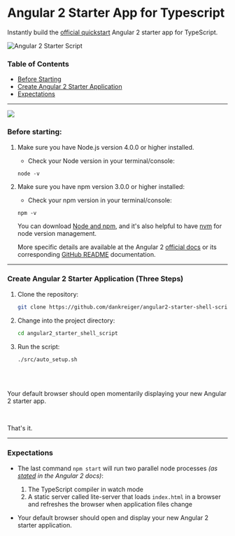 # Angular 2 Starter App for Typescript

Instantly build the [official quickstart](https://angular.io/docs/ts/latest/quickstart.html) Angular 2 starter app for TypeScript.

![Angular 2 Starter Script](https://i.imgflip.com/1abs2a.gif "made at imgflip.com")

### Table of Contents
*   [Before Starting](#before-starting)
*   [Create Angular 2 Starter Application](#create-angular-2-starter-application-four-steps)
*   [Expectations](#expectations)

* * *

[![](http://angular.io/resources/images/logos/standard/shield-large.png)](https://angular.io/docs/ts/latest/quickstart.html)

### Before starting:

1.  Make sure you have Node.js version 4.0.0 or higher installed.

    - Check your Node version in your terminal/console:

    ```
    node -v
    ```

2.  Make sure you have npm version 3.0.0 or higher installed:

    - Check your npm version in your terminal/console:

    ```
    npm -v
    ```

    You can download [Node and npm](https://nodejs.org/en/), and it's also helpful to have [nvm](https://github.com/creationix/nvm) for node version management.

    More specific details are available at the Angular 2 [official docs](https://angular.io/docs/ts/latest/quickstart.html) or its corresponding [GitHub README](https://github.com/angular/quickstart/blob/master/README.md) documentation.

* * *

### Create Angular 2 Starter Application (Three Steps)

1.  Clone the repository:

    ```sh
    git clone https://github.com/dankreiger/angular2-starter-shell-script.git
    ```

2.  Change into the project directory:

    ```sh
    cd angular2_starter_shell_script
    ```

3.  Run the script:

    ```sh
    ./src/auto_setup.sh
    ```

<br>
<br>


Your default browser should open momentarily displaying your new Angular 2 starter app.

<br>

That's it.



* * *

### Expectations


- The last command <code>npm start</code> will run two parallel node processes _(as <a href="https://angular.io/docs/ts/latest/quickstart.html">stated</a> in the Angular 2 docs)_:
  1. The TypeScript compiler in watch mode
  2. A static server called lite-server that loads `index.html` in a browser and refreshes the browser when application files change


- Your default browser should open and display your new Angular 2 starter application.
